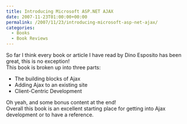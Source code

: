 ```yaml
---
title: Introducing Microsoft ASP.NET AJAX
date: 2007-11-23T01:00:00+00:00
permalink: /2007/11/23/introducing-microsoft-asp-net-ajax/
categories:
  - Books
  - Book Reviews
---
```

So far I think every book or article I have read by Dino Esposito has been great, this is no exception!  
This book is broken up into three parts:

* The building blocks of Ajax
* Adding Ajax to an existing site
* Client-Centric Development

Oh yeah, and some bonus content at the end!  
Overall this book is an excellent starting place for getting into Ajax development or to have a reference.
